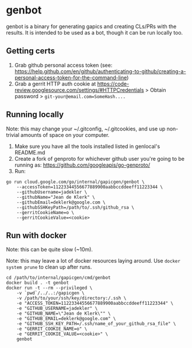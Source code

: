 # genbot

genbot is a binary for generating gapics and creating CLs/PRs with the results.
It is intended to be used as a bot, though it can be run locally too.

## Getting certs

1. Grab github personal access token (see: https://help.github.com/en/github/authenticating-to-github/creating-a-personal-access-token-for-the-command-line)
1. Grab a gerrit HTTP auth cookie at https://code-review.googlesource.com/settings/#HTTPCredentials > Obtain password > `git-your@email.com=SomeHash....`

## Running locally

Note: this may change your ~/.gitconfig, ~/.gitcookies, and use up non-trivial
amounts of space on your computer.

1. Make sure you have all the tools installed listed in genlocal's README.md
1. Create a fork of genproto for whichever github user you're going to be
  running as: https://github.com/googleapis/go-genproto/
1. Run:

```
go run cloud.google.com/go/internal/gapicgen/genbot \
    --accessToken=11223344556677889900aabbccddeeff11223344 \
    --githubUsername=jadekler \
    --githubName="Jean de Klerk" \
    --githubEmail=deklerk@google.com \
    --githubSSHKeyPath=/path/to/.ssh/github_rsa \
    --gerritCookieName=o \
    --gerritCookieValue=<cookie>
```

## Run with docker

Note: this can be quite slow (~10m).

Note: this may leave a lot of docker resources laying around. Use
`docker system prune` to clean up after runs.

```
cd /path/to/internal/gapicgen/cmd/genbot
docker build . -t genbot
docker run -t --rm --privileged \
    -v `pwd`/../..:/gapicgen \
    -v /path/to/your/ssh/key/directory:/.ssh \
    -e "ACCESS_TOKEN=11223344556677889900aabbccddeeff11223344" \
    -e "GITHUB_USERNAME=jadekler" \
    -e "GITHUB_NAME=\"Jean de Klerk\"" \
    -e "GITHUB_EMAIL=deklerk@google.com" \
    -e "GITHUB_SSH_KEY_PATH=/.ssh/name_of_your_github_rsa_file" \
    -e "GERRIT_COOKIE_NAME=o" \
    -e "GERRIT_COOKIE_VALUE=<cookie>" \
    genbot
```
